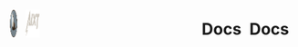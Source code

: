 <div>
  <table>
    <tbody>
        <tr>
        <td style="border: hidden"><a href="http://www.google.com">
          <img align="left" width="50" height="50" src="/img/logo_final_circle.png">
        </a></td>
        <td style="border: hidden"><a href="http://www.google.com">
          <img align="left" width="100" height="50" src="/img/name_Project_final.png">
        </a></td>
        <td style="border: hidden"><img width="1000" height="0"><br></td>
        <td style="border: hidden"><h1> Docs </h1></td>
        <td style="border: hidden"><h1> Docs </h1></td>
        </tr>
    </tbody>
  </table>
</div>
